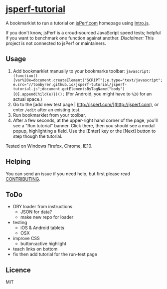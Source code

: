 [jsperf-tutorial](http://tombyrer.github.io/jsperf-tutorial/)
==============

A bookmarklet to run a tutorial on [jsPerf.com](http://jsperf.com) homepage using [Intro.js](http://usablica.github.io/intro.js/).

If you don't know, jsPerf is a croud-sourced JavaScript speed tests; helpful if you want to benchmark one function against another.  *Disclaimer:*  This project is not connected to jsPerf or maintainers.

## Usage

1. Add bookmarklet manually to your bookmarks toolbar: `javascript:(function(){var%20e=document.createElement("SCRIPT");e.type="text/javascript";e.src="//tombyrer.github.io/jsperf-tutorial/jsperf-tutorial.js";document.getElementsByTagName("body")[0].appendChild(e)})();`
(For Android, you might have to `%20` for an actual space.)
2. Go to the [add new test page | http://jsperf.com/](http://jsperf.com), or enter `/edit` after an existing test.
3. Run bookmarklet from your toolbar.
4. After a few seconds, at the upper-right hand corner of the page, you'll see a "Run tutorial" banner.  Click there, then you should see a modal popup, highlighting a field.  Use the [Enter] key or the [Next] button to step though the tutorial.
 
Tested on Windows Firefox, Chrome, IE10.

## Helping

You can send an issue if you need help, but first please read  [CONTRIBUTING](https://github.com/tomByrer/jsperf-tutorial/blob/master/CONTRIBUTING.md).

## ToDo

* DRY loader from instructions
	* JSON for data?
	* make new repo for loader
* testing
	* iOS & Android tablets
	* OSX
* improve CSS
	* button:active highlight
* teach links on bottom
* fix then add tutorial for the run-test page

## Licence

MIT
